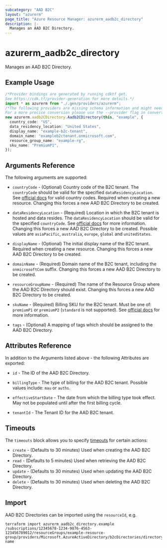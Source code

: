 ```yaml
---
subcategory: "AAD B2C"
layout: "azurerm"
page_title: "Azure Resource Manager: azurerm_aadb2c_directory"
description: |-
  Manages an AAD B2C Directory.
---
```


# azurerm\_aadb2c\_directory

Manages an AAD B2C Directory.

## Example Usage

```typescript
/*Provider bindings are generated by running cdktf get.
See https://cdk.tf/provider-generation for more details.*/
import * as azurerm from "./.gen/providers/azurerm";
/*The following providers are missing schema information and might need manual adjustments to synthesize correctly: azurerm.
For a more precise conversion please use the --provider flag in convert.*/
new azurerm.aadb2CDirectory.Aadb2CDirectory(this, "example", {
  country_code: "US",
  data_residency_location: "United States",
  display_name: "example-b2c-tenant",
  domain_name: "exampleb2ctenant.onmicrosoft.com",
  resource_group_name: "example-rg",
  sku_name: "PremiumP1",
});

```

## Arguments Reference

The following arguments are supported:

*   `countryCode` - (Optional) Country code of the B2C tenant. The `countryCode` should be valid for the specified `dataResidencyLocation`. See [official docs](https://aka.ms/B2CDataResidency) for valid country codes. Required when creating a new resource. Changing this forces a new AAD B2C Directory to be created.

*   `dataResidencyLocation` - (Required) Location in which the B2C tenant is hosted and data resides. The `dataResidencyLocation` should be valid for the specified `countryCode`. See [official docs](https://aka.ms/B2CDataResidenc) for more information. Changing this forces a new AAD B2C Directory to be created. Possible values are `asiaPacific`, `australia`, `europe`, `global` and `unitedStates`.

*   `displayName` - (Optional) The initial display name of the B2C tenant. Required when creating a new resource. Changing this forces a new AAD B2C Directory to be created.

*   `domainName` - (Required) Domain name of the B2C tenant, including the `onmicrosoftCom` suffix. Changing this forces a new AAD B2C Directory to be created.

*   `resourceGroupName` - (Required) The name of the Resource Group where the AAD B2C Directory should exist. Changing this forces a new AAD B2C Directory to be created.

*   `skuName` - (Required) Billing SKU for the B2C tenant. Must be one of: `premiumP1` or `premiumP2` (`standard` is not supported). See [official docs](https://aka.ms/b2cBilling) for more information.

*   `tags` - (Optional) A mapping of tags which should be assigned to the AAD B2C Directory.

## Attributes Reference

In addition to the Arguments listed above - the following Attributes are exported:

*   `id` - The ID of the AAD B2C Directory.

*   `billingType` - The type of billing for the AAD B2C tenant. Possible values include: `mau` or `auths`.

*   `effectiveStartDate` - The date from which the billing type took effect. May not be populated until after the first billing cycle.

*   `tenantId` - The Tenant ID for the AAD B2C tenant.

## Timeouts

The `timeouts` block allows you to specify [timeouts](https://www.terraform.io/language/resources/syntax#operation-timeouts) for certain actions:

* `create` - (Defaults to 30 minutes) Used when creating the AAD B2C Directory.
* `read` - (Defaults to 5 minutes) Used when retrieving the AAD B2C Directory.
* `update` - (Defaults to 30 minutes) Used when updating the AAD B2C Directory.
* `delete` - (Defaults to 30 minutes) Used when deleting the AAD B2C Directory.

## Import

AAD B2C Directories can be imported using the `resourceId`, e.g.

```shell
terraform import azurerm_aadb2c_directory.example /subscriptions/12345678-1234-9876-4563-123456789012/resourceGroups/example-resource-group/providers/Microsoft.AzureActiveDirectory/b2cDirectories/directory-name
```
